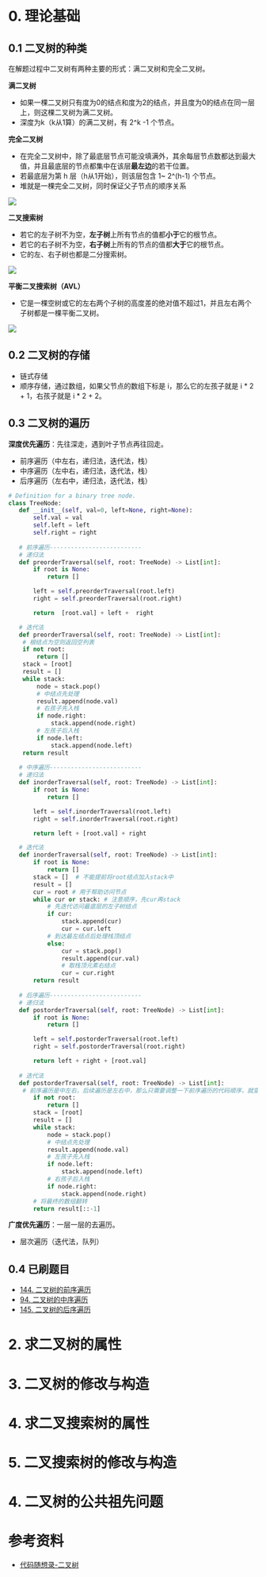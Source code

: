 # 0. 理论基础
## 0.1 二叉树的种类

在解题过程中二叉树有两种主要的形式：满二叉树和完全二叉树。

**满二叉树**
 - 如果一棵二叉树只有度为0的结点和度为2的结点，并且度为0的结点在同一层上，则这棵二叉树为满二叉树。
 - 深度为k（k从1算）的满二叉树，有 2^k -1 个节点。

**完全二叉树**
- 在完全二叉树中，除了最底层节点可能没填满外，其余每层节点数都达到最大值，并且最底层的节点都集中在该层**最左边**的若干位置。
- 若最底层为第 h 层（h从1开始），则该层包含 1~ 2^(h-1) 个节点。
- 堆就是一棵完全二叉树，同时保证父子节点的顺序关系

 ![](https://www.easemob.com/data/upload/ueditor/20210420/607eb017a74be.png)

**二叉搜索树**
- 若它的左子树不为空，**左子树**上所有节点的值都**小于**它的根节点。
- 若它的右子树不为空，**右子树**上所有的节点的值都**大于**它的根节点。
- 它的左、右子树也都是二分搜索树。

![](https://www.runoob.com/wp-content/uploads/2020/09/PbZvFQEItGIFirEP.png)

**平衡二叉搜索树（AVL）**
- 它是一棵空树或它的左右两个子树的高度差的绝对值不超过1，并且左右两个子树都是一棵平衡二叉树。

![](https://code-thinking-1253855093.file.myqcloud.com/pics/20200806190511967.png)

## 0.2 二叉树的存储
- 链式存储
- 顺序存储，通过数组，如果父节点的数组下标是 i，那么它的左孩子就是 i * 2 + 1，右孩子就是 i * 2 + 2。

## 0.3 二叉树的遍历

**深度优先遍历**：先往深走，遇到叶子节点再往回走。
- 前序遍历（中左右，递归法，迭代法，栈）
- 中序遍历（左中右，递归法，迭代法，栈）
- 后序遍历（左右中，递归法，迭代法，栈）

```python
# Definition for a binary tree node.
class TreeNode:
   def __init__(self, val=0, left=None, right=None):
       self.val = val
       self.left = left
       self.right = right
   
   # 前序遍历--------------------------
   # 递归法
   def preorderTraversal(self, root: TreeNode) -> List[int]:
       if root is None:
           return []

       left = self.preorderTraversal(root.left)
       right = self.preorderTraversal(root.right)

       return  [root.val] + left +  right

   # 迭代法
   def preorderTraversal(self, root: TreeNode) -> List[int]:
    # 根结点为空则返回空列表
    if not root:
        return []
    stack = [root]
    result = []
    while stack:
        node = stack.pop()
        # 中结点先处理
        result.append(node.val)
        # 右孩子先入栈
        if node.right:
            stack.append(node.right)
        # 左孩子后入栈
        if node.left:
            stack.append(node.left)
    return result
   
   # 中序遍历--------------------------
   # 递归法
   def inorderTraversal(self, root: TreeNode) -> List[int]:
       if root is None:
           return []

       left = self.inorderTraversal(root.left)
       right = self.inorderTraversal(root.right)

       return left + [root.val] + right

   # 迭代法
   def inorderTraversal(self, root: TreeNode) -> List[int]:
       if root is None:
           return []
       stack = []  # 不能提前将root结点加入stack中
       result = []
       cur = root # 用于帮助访问节点
       while cur or stack: # 注意顺序，先cur再stack
           # 先迭代访问最底层的左子树结点
           if cur:     
               stack.append(cur)
               cur = cur.left		
           # 到达最左结点后处理栈顶结点    
           else:		
               cur = stack.pop()
               result.append(cur.val)
               # 取栈顶元素右结点
               cur = cur.right	
       return result
 
   # 后序遍历--------------------------
   # 递归法
   def postorderTraversal(self, root: TreeNode) -> List[int]:
       if root is None:
           return []

       left = self.postorderTraversal(root.left)
       right = self.postorderTraversal(root.right)

       return left + right + [root.val]
    
   # 迭代法
   def postorderTraversal(self, root: TreeNode) -> List[int]:
    # 前序遍历是中左右，后续遍历是左右中，那么只需要调整一下前序遍历的代码顺序，就变成中右左的遍历顺序，然后在反转result数组，输出的结果顺序就是左右中了
       if not root:
           return []
       stack = [root]
       result = []
       while stack:
           node = stack.pop()
           # 中结点先处理
           result.append(node.val)
           # 左孩子先入栈
           if node.left:
               stack.append(node.left)
           # 右孩子后入栈
           if node.right:
               stack.append(node.right)
       # 将最终的数组翻转
       return result[::-1]

```

**广度优先遍历**：一层一层的去遍历。
- 层次遍历（迭代法，队列）


## 0.4 已刷题目
- [144. 二叉树的前序遍历](https://leetcode.cn/problems/binary-tree-preorder-traversal/)
- [94. 二叉树的中序遍历](https://leetcode.cn/problems/binary-tree-inorder-traversal/)
- [145. 二叉树的后序遍历](https://leetcode.cn/problems/binary-tree-postorder-traversal/)


# 2. 求二叉树的属性


# 3. 二叉树的修改与构造


# 4. 求二叉搜索树的属性


# 5. 二叉搜索树的修改与构造


# 4. 二叉树的公共祖先问题




# 参考资料
- [代码随想录-二叉树](https://programmercarl.com/%E4%BA%8C%E5%8F%89%E6%A0%91%E7%90%86%E8%AE%BA%E5%9F%BA%E7%A1%80.html#%E4%BA%8C%E5%8F%89%E6%A0%91%E7%9A%84%E7%A7%8D%E7%B1%BB)

